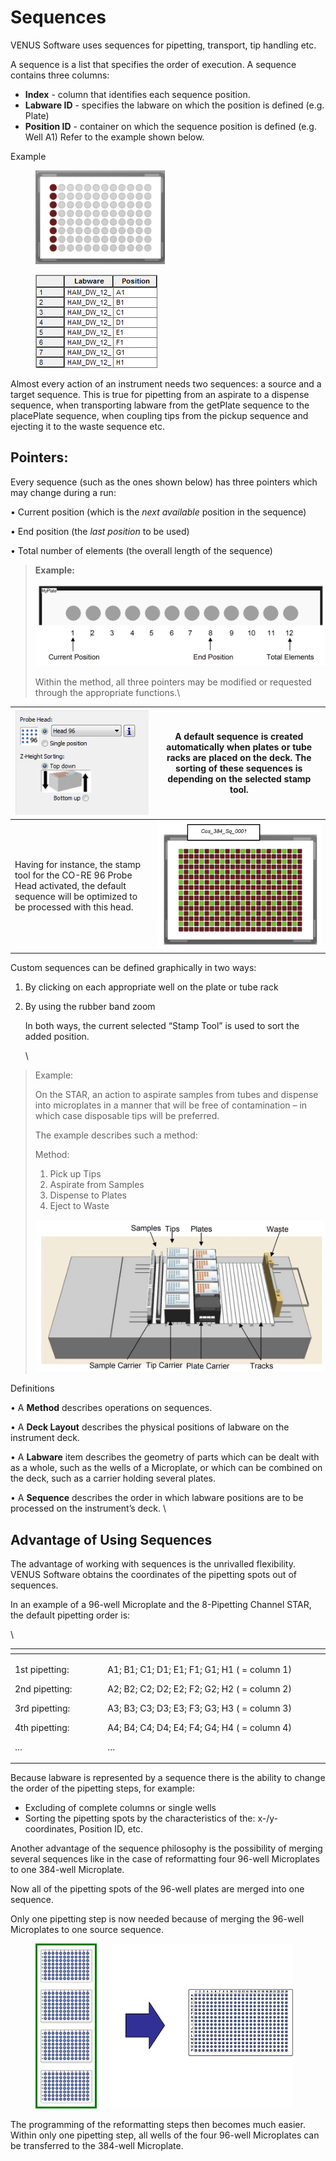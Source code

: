 # Sequences

VENUS Software uses sequences for pipetting, transport, tip handling etc.

A sequence is a list that specifies the order of execution. A sequence contains three columns:

* **Index** - column that identifies each sequence position.
* **Labware ID** - specifies the labware on which the position is defined (e.g. Plate)&#x20;
* **Position ID** - container on which the sequence position is defined (e.g. Well A1) Refer to the example shown below.

Example

<div>

<figure><img src="../../.gitbook/assets/Image_336.gif" alt=""><figcaption></figcaption></figure>

 

<figure><img src="../../.gitbook/assets/image (119) (1) (1) (1).png" alt=""><figcaption></figcaption></figure>

</div>

Almost every action of an instrument needs two sequences: a source and a target sequence. This is true for pipetting from an aspirate to a dispense sequence, when transporting labware from the getPlate sequence to the placePlate sequence, when coupling tips from the pickup sequence and ejecting it to the waste sequence etc.



## Pointers:&#x20;

Every sequence (such as the ones shown below) has three pointers which may change during a run:

• Current position (which is the _next available_ position in the sequence)&#x20;

• End position (the _last position_ to be used)&#x20;

• Total number of elements (the overall length of the sequence)&#x20;

> **Example:**
>
> <img src="../../.gitbook/assets/image (120) (1) (1) (1).png" alt="" data-size="original">
>
> Within the method, all three pointers may be modified or requested through the appropriate functions.\
>

| <img src="../../.gitbook/assets/image (121) (1) (1) (1).png" alt="" data-size="original">                                                                       | A **default sequence** is created automatically when plates or tube racks are placed on the deck. The sorting of these sequences is depending on the selected stamp tool.  |
| --------------------------------------------------------------------------------------------------------------------------------------------------------------- | -------------------------------------------------------------------------------------------------------------------------------------------------------------------------- |
| <p></p><p>Having for instance, the stamp tool for the CO-RE 96 Probe Head activated, the default sequence will be optimized to be processed with this head.</p> | <img src="../../.gitbook/assets/image (122) (1) (1).png" alt="" data-size="original">                                                                                      |



Custom sequences can be defined graphically in two ways:

1. By clicking on each appropriate well on the plate or tube rack
2.  By using the rubber band zoom

    In both ways, the current selected “Stamp Tool” is used to sort the added position.

    \


> Example:
>
> On the STAR, an action to aspirate samples from tubes and dispense into microplates in a manner that will be free of contamination – in which case disposable tips will be preferred.
>
> The example describes such a method:
>
> Method:&#x20;
>
> 1. Pick up Tips
> 2. Aspirate from Samples
> 3. Dispense to Plates
> 4. Eject to Waste
>
> <img src="../../.gitbook/assets/image (123) (1) (1).png" alt="" data-size="original">



Definitions&#x20;

• A **Method** describes operations on sequences.&#x20;

• A **Deck Layout** describes the physical positions of labware on the instrument deck.&#x20;

• A **Labware** item describes the geometry of parts which can be dealt with as a whole, such as the wells of a Microplate, or which can be combined on the deck, such as a carrier holding several plates.&#x20;

• A **Sequence** describes the order in which labware positions are to be processed on the instrument’s deck. \


## Advantage of Using Sequences

The advantage of working with sequences is the unrivalled flexibility. VENUS Software obtains the coordinates of the pipetting spots out of sequences.

In an example of a 96-well Microplate and the 8-Pipetting Channel STAR, the default pipetting order is:

\


<table data-header-hidden><thead><tr><th width="156"></th><th width="412"></th><th></th></tr></thead><tbody><tr><td><p>1st pipetting: </p><p>2nd pipetting: </p><p>3rd pipetting: </p><p>4th pipetting:</p><p>…</p></td><td><p>A1; B1; C1; D1; E1; F1; G1; H1 ( = column 1) </p><p>A2; B2; C2; D2; E2; F2; G2; H2 ( = column 2) </p><p>A3; B3; C3; D3; E3; F3; G3; H3 ( = column 3)</p><p> A4; B4; C4; D4; E4; F4; G4; H4 ( = column 4)</p><p>…</p></td><td><p></p><p><img src="../../.gitbook/assets/Image_345.jpg" alt="MTP"></p></td></tr></tbody></table>



Because labware is represented by a sequence there is the ability to change the order of the pipetting steps, for example:

* Excluding of complete columns or single wells
* Sorting the pipetting spots by the characteristics of the: x-/y- coordinates, Position ID, etc.

Another advantage of the sequence philosophy is the possibility of merging several sequences like in the case of reformatting four 96-well Microplates to one 384-well Microplate.

Now all of the pipetting spots of the 96-well plates are merged into one sequence.

Only one pipetting step is now needed because of merging the 96-well Microplates to one source sequence.

<figure><img src="../../.gitbook/assets/Image_346.jpg" alt=""><figcaption></figcaption></figure>

The programming of the reformatting steps then becomes much easier. Within only one pipetting step, all wells of the four 96-well Microplates can be transferred to the 384-well Microplate.
